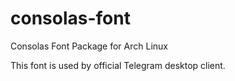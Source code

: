 # consolas-font
Consolas Font Package for Arch Linux

This font is used by official Telegram desktop client.

